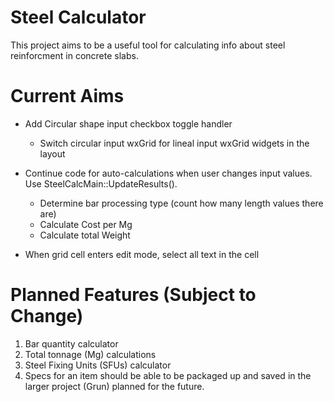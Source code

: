 # Steel Calculator

This project aims to be a useful tool for calculating info about steel reinforcment in concrete slabs.

# Current Aims

- Add Circular shape input checkbox toggle handler
  - Switch circular input wxGrid for lineal input wxGrid widgets in the layout

- Continue code for auto-calculations when user changes input values. Use  SteelCalcMain::UpdateResults().
  - Determine bar processing type (count how many length values there are)
  - Calculate Cost per Mg
  - Calculate total Weight

- When grid cell enters edit mode, select all text in the cell

# Planned Features (Subject to Change)

1. Bar quantity calculator
2. Total tonnage (Mg) calculations
3. Steel Fixing Units (SFUs) calculator
4. Specs for an item should be able to be packaged up and saved in the larger project (Grun) planned for the future.
